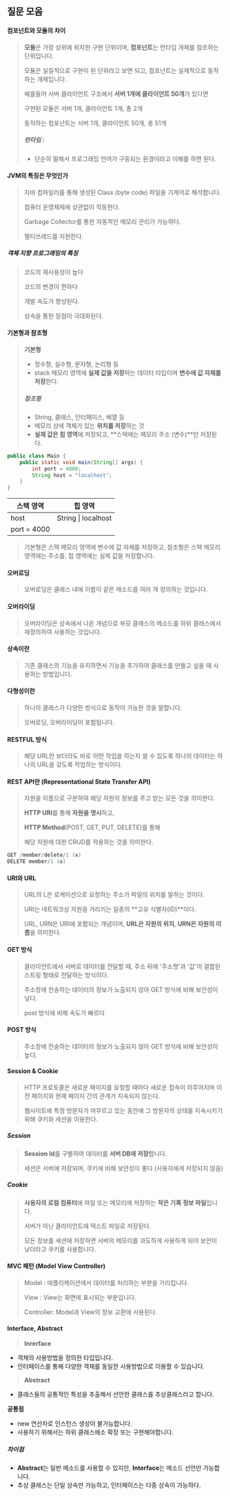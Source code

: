 ## 질문 모음



#### 컴포넌트와 모듈의 차이

> **모듈**은 가장 상위에 위치한 구현 단위이며, **컴포넌트**는 런타임 개체를 참조하는 단위입니다.
>
> 모듈은 실질적으로 구현이 된 단위라고 보면 되고, 컴포넌트는 실제적으로 동작하는 개체입니다.
>
> 예를들어 서버 클라이언트 구조에서 **서버 1개에 클라이언트 50개**가 있다면
>
> 구현된 모듈은 서버 1개, 클라이언트 1개, 총 2개
>
> 동작하는 컴포넌트는 서버 1개, 클라이언트 50개, 총 51개
>
> ##### 런타임 : 
>
> - 단순히 말해서 프로그래밍 언어가 구동되는 환경이라고 이해를 하면 된다.



#### JVM의 특징은 무엇인가

> 자바 컴파일러를 통해 생성된 Class (byte code) 파일을 기계어로 해석합니다.
>
> 컴퓨터 운영체제에 상관없이 작동한다.
>
> Garbage Collector를 통한 자동적인 메모리 관리가 가능하다.
>
> 멀티쓰레드를 지원한다.



##### 객체 지향 프로그래밍의 특징

> 코드의 재사용성이 높다
>
> 코드의 변경이 편하다
>
> 개발 속도가 향샹된다.
>
> 상속을 통한 장점이 극대화된다.



#### 기본형과 참조형

> **기본형**
>
> * 정수형, 실수형, 문자형, 논리형 등
> * stack 메모리 영역에 **실제 값을 저장**하는 데이터 타입이며 **변수에 값 자체를 저장**한다.
>
> ##### 참조형
>
> * String, 클래스, 인터페이스, 배열 등
> * 메모리 상에 객체가 있는 **위치를 저장**하는 것
> * **실제 값은 힙 영역**에 저장되고, **스택에는 메모리 주소 (변수)**만 저장된다.

```java
public class Main {
    public static void main(String[] args) {
        int port = 4000;
        String host = "localhost";
    }
}
```

| 스택 영역   | 힙 영역             |
| ----------- | ------------------- |
| host        | String \| localhost |
| port = 4000 |                     |

> 기본형은 스택 메모리 영역에 변수에 값 자체를 저장하고, 참조형은 스택 메모리 영역에는 주소를, 힙 영역에는 실제 값을 저장합니다.



#### 오버로딩

> 오버로딩은 클래스 내에 이름이 같은 메소드를 여러 개 정의하는 것입니다.

#### 오버라이딩

> 오버라이딩은 상속에서 나온 개념으로 부모 클래스의 메소드를 하위 클래스에서 재정의하여 사용하는 것입니다.

#### 상속이란

> 기존 클래스의 기능을 유지하면서 기능을 추가하여 클래스를 만들고 싶을 때 사용하는 방법입니다.

#### 다형성이란

> 하나의 클래스가 다양한 방식으로 동작이 가능한 것을 말합니다.
>
> 오버로딩, 오버라이딩이 포함됩니다.



#### RESTFUL 방식

> 해당 URL만 보더라도 바로 어떤 작업을 하는지 알 수 있도록 하나의 데이터는 하나의 URL을 갖도록 작업하는 방식이다.

#### REST API란 (Representational State Transfer API)

> 자원을 이름으로 구분하여 해당 자원의 정보를 주고 받는 모든 것을 의미한다.
>
> 
>
> **HTTP URI**를 통해 **자원을 명시**하고,
>
> **HTTP Method**(POST, GET, PUT, DELETE)를 통해 
>
> 해당 자원에 대한 CRUD를 적용하는 것을 의미한다.
>
> 

```java
GET /member/delete/1 (x)
DELETE member/1 (o)
```

#### URI와 URL

> URL의 L은 로케이션으로 요청하는 주소가 파일의 위치를 말하는 것이다.
>
> URI는 네트워크상 자원을 가리키는 일종의 **고유 식별자(ID)**이다.
>
> URL, URN은 URI에 포함되는 개념이며, **URL은 자원의 위치**, **URN은 자원의 이름**을 의미한다.

#### GET 방식

> 클라이언트에서 서버로 데이터를 전달할 때, 주소 뒤에 '주소명'과 '값'이 결합된 스트링 형태로 전달하는 방식이다.
>
> 주소창에 전송하는 데이터의 정보가 노출되지 않아 GET 방식에 비해 보안성이 낮다.
>
> post 방식에 비해 속도가 빠르다

#### POST 방식

> 주소창에 전송하는 데이터의 정보가 노출되지 않아 GET 방식에 비해 보안성이 높다.



#### Session & Cookie

> HTTP 프로토콜은 새로운 페이지를 요청할 때마다 새로운 접속이 이루어지며 이전 페이지와 현재 페이지 간의 관계가 지속되지 않는다.
>
> 웹사이트에 특정 방문자가 머무르고 있는 동안에 그 방문자의 상태를 지속시키기 위해 쿠키와 세션을 이용한다.

##### Session

> **Session Id**를 구별하여 데이터를 **서버 DB에 저장**합니다.
>
> 세션은 서버에 저장되며, 쿠키에 비해 보안성이 좋다 (사용자에게 저장되지 않음)

##### Cookie

> **사용자의 로컬 컴퓨터**에 파일 또는 메모리에 저장하는 **작은 기록 정보 파일**입니다.
>
> 서버가 아닌 클라이언트에 텍스트 파일로 저장된다.
>
> 모든 정보를 세션에 저장하면 서버의 메모리를 과도하게 사용하게 되어 보안이 낮더라고 쿠키를 사용합니다.



#### MVC 패턴 (Model View Controller)

> Model : 애플리케이션에서 데이터를 처리하는 부분을 가리킵니다.
>
> View : View는 화면에 표시되는 부분입니다.
>
> Controller: Model과 View의 정보 교환에 사용된다.



#### Interface, Abstract

> **Inrerface**

* 객체의 사용방법을 정의한 타입입니다.
* 인터페이스를 통해 다양한 객체를 동일한 사용방법으로 이용할 수 있습니다.

>  **Abstract**

* 클래스들의 공통적인 특성을 추출해서 선언한 클래스를 추상클래스라고 합니다.

**공통점**

* new 연산자로 인스턴스 생성이 불가능합니다.
* 사용하기 위해서는 하위 클래스에소 확장 또는 구현해야합니다.

##### 차이점

* **Abstract**는 일반 메소드를 사용할 수 있지만, **Interface**는 메소드 선언만 가능합니다.
* 추상 클래스는 단일 상속만 가능하고, 인터페이스는 다중 상속이 가능하다.